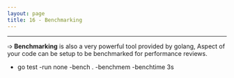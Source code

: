 ```yaml
---
layout: page
title: 16 - Benchmarking
---
```

***

➩ **Benchmarking** is also a very powerful tool provided by golang, Aspect of your code can be setup to be benchmarked for performance reviews.

* go test -run none -bench . -benchmem -benchtime 3s
